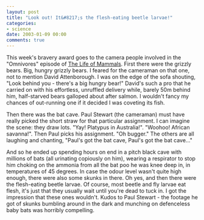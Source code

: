 ```yaml
---
layout: post
title: "Look out! It&#8217;s the flesh-eating beetle larvae!"
categories:
- science
date: 2003-01-09 00:00
comments: true
---
```


<p>This week's bravery award goes to the camera people involved in the "Omnivores" episode of <a href="http://www.bbc.co.uk/nature/animals/mammals/" title="Life of Mammals">The Life of Mammals</a>. First there were the grizzly bears. Big, hungry grizzly bears. I feared for the cameraman on that one, not to mention David Attenborough. I was on the edge of the sofa shouting, "Look behind you - there's a big hungry bear!" David's such a pro that he carried on with his effortless, unruffled delivery while, barely 50m behind him, half-starved bears galloped about after salmon. I wouldn't fancy my chances of out-running one if it decided I was coveting its fish.</p>

<p>Then there was the bat cave. Paul Stewart (the cameraman) must have really picked the short straw for that particular assignment. I can imagine the scene: they draw lots. "Yay! Platypus in Australia!". "Woohoo! African savanna!". Then Paul picks his assignment. "Oh bugger." The others are all laughing and chanting, "Paul's got the bat cave, Paul's got the bat cave..." </p>

<p>And so he ended up spending hours on end in a pitch black cave with millions of bats (all urinating copiously on him), wearing a respirator to stop him choking on the ammonia from all the bat poo he was knee deep in, in temperatures of 45 degrees. In case the odour level wasn't quite high enough, there were also some skunks in there. Oh yes, and then there were the flesh-eating beetle larvae. Of course, most beetle and fly larvae eat flesh, it's just that they usually wait until you're dead to tuck in. I got the impression that these ones wouldn't. Kudos to Paul Stewart - the footage he got of skunks bumbling around in the dark and munching on defenceless baby bats was horribly compelling.</p>
